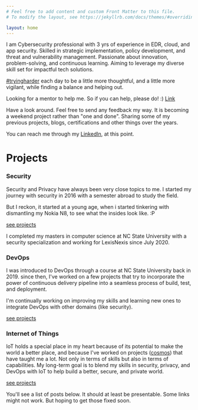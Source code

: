```yaml
---
# Feel free to add content and custom Front Matter to this file.
# To modify the layout, see https://jekyllrb.com/docs/themes/#overriding-theme-defaults

layout: home
---
```



I am Cybersecurity professional with 3 yrs of experience in EDR, cloud, and app security. Skilled in strategic implementation, policy development, and threat and vulnerability management. Passionate about innovation, problem-solving, and continuous learning. Aiming to leverage my diverse skill set for impactful tech solutions. 

[#tryingharder](/education/certificates/2023/02/17/offsec-osda.html) each day to be a little more thoughtful, and a little more vigilant, while finding a balance and helping out. 

Looking for a mentor to help me. So if you can help, please do! :) [Link](/personal/blog/2023/11/12/looking-for-mentor.html)

Have a look around. Feel free to send any feedback my way. It is becoming a weekend project rather than "one and done". Sharing some of my previous projects, blogs, certifications and other things over the years.  

You can reach me through my [LinkedIn](https://www.linkedin.com/in/jubeen-shah/), at this point.

Projects
========

### Security

Security and Privacy have always been very close topics to me. I started my journey with security in 2016 with a semester abroad to study the field. 

But I reckon, it started at a young age, when i started tinkering with dismantling my Nokia N8, to see what the insides look like. :P 

[see projects](./projects/01-security.html)

I completed my masters in computer science at NC State University with a security specialization and working for LexisNexis since July 2020. 

### DevOps

I was introduced to DevOps through a course at NC State University back in 2019. since then, I've worked on a few projects that try to incorporate the power of continuous delivery pipeline into a seamless process of build, test, and deployment. 
  
I'm continually working on improving my skills and learning new ones to integrate DevOps with other domains (like security).

[see projects](./projects/02-devops.html)

### Internet of Things


IoT holds a special place in my heart because of its potential to make the world a better place, and because I've worked on projects ([cosmos](./_posts/2017-11-02-00-cosmos.html)) that have taught me a lot. Not only in terms of skills but also in terms of capabilities. My long-term goal is to blend my skills in security, privacy, and DevOps with IoT to help build a better, secure, and private world.

[see projects](./projects/03-iot.html)

You'll see a list of posts below. It should at least be presentable. Some links might not work. But hoping to get those fixed soon. 